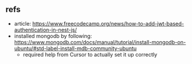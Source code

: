 ## refs

- article: https://www.freecodecamp.org/news/how-to-add-jwt-based-authentication-in-nest-js/
- installed mongodb by following: https://www.mongodb.com/docs/manual/tutorial/install-mongodb-on-ubuntu/#std-label-install-mdb-community-ubuntu
  - required help from Cursor to actually set it up correctly
